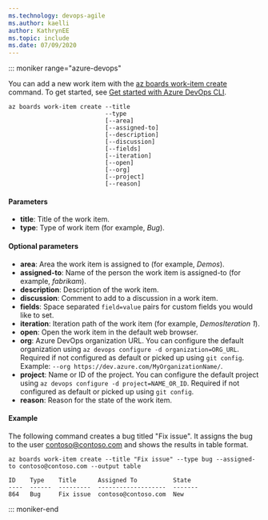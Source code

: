 ```yaml
---
ms.technology: devops-agile
ms.author: kaelli
author: KathrynEE
ms.topic: include
ms.date: 07/09/2020
---
```


::: moniker range="azure-devops"  

You can add a new work item with the [az boards work-item create](/cli/azure/boards/work-item#ext-azure-devops-az-boards-work-item-create) command. To get started, see [Get started with Azure DevOps CLI](../../cli/index.md). 

```azurecli
az boards work-item create --title
                           --type
                           [--area]
                           [--assigned-to]
                           [--description]
                           [--discussion]
                           [--fields]
                           [--iteration]
                           [--open]
                           [--org]
                           [--project]
                           [--reason]
```

#### Parameters

- **title**: Title of the work item.
- **type**: Type of work item (for example, *Bug*).

#### Optional parameters

- **area**: Area the work item is assigned to (for example, *Demos*).
- **assigned-to**: Name of the person the work item is assigned-to (for example, *fabrikam*).
- **description**: Description of the work item.
- **discussion**: Comment to add to a discussion in a work item.
- **fields**: Space separated `field=value` pairs for custom fields you would like to set.
- **iteration**: Iteration path of the work item (for example, *DemosIteration 1*).
- **open**: Open the work item in the default web browser.
- **org**: Azure DevOps organization URL. You can configure the default organization using `az devops configure -d organization=ORG_URL`. Required if not configured as default or picked up using `git config`. Example: `--org https://dev.azure.com/MyOrganizationName/`.
- **project**: Name or ID of the project. You can configure the default project using `az devops configure -d project=NAME_OR_ID`. Required if not configured as default or picked up using `git config`.
- **reason**: Reason for the state of the work item.

#### Example

The following command creates a bug titled "Fix issue". It assigns the bug to the user contoso@contoso.com and shows the results in table format.

```azurecli
az boards work-item create --title "Fix issue" --type bug --assigned-to contoso@contoso.com --output table

ID    Type    Title      Assigned To          State
----  ------  ---------  -------------------  -------
864   Bug     Fix issue  contoso@contoso.com  New
```

::: moniker-end
